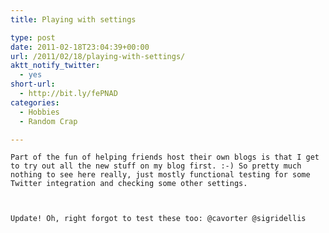 ```yaml
---
title: Playing with settings

type: post
date: 2011-02-18T23:04:39+00:00
url: /2011/02/18/playing-with-settings/
aktt_notify_twitter:
  - yes
short-url:
  - http://bit.ly/fePNAD
categories:
  - Hobbies
  - Random Crap

---
```

<div class='microid-mailto+http:sha1:aaa50ae15f552782dc9eb69c5a044c882e75c4d2'>
  
    Part of the fun of helping friends host their own blogs is that I get to try out all the new stuff on my blog first. :-) So pretty much nothing to see here really, just mostly functional testing for some Twitter integration and checking some other settings.
  
  
  
    Update! Oh, right forgot to test these too: @cavorter @sigridellis
  
